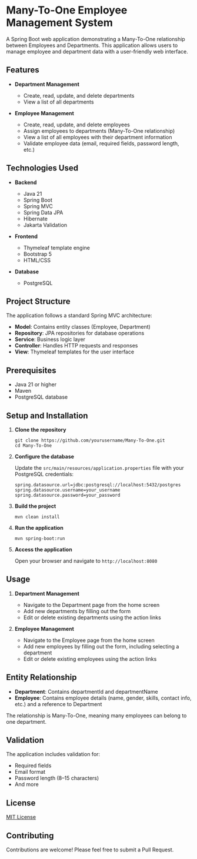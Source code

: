 # Many-To-One Employee Management System

A Spring Boot web application demonstrating a Many-To-One relationship between Employees and Departments. This application allows users to manage employee and department data with a user-friendly web interface.

## Features

- **Department Management**
  - Create, read, update, and delete departments
  - View a list of all departments

- **Employee Management**
  - Create, read, update, and delete employees
  - Assign employees to departments (Many-To-One relationship)
  - View a list of all employees with their department information
  - Validate employee data (email, required fields, password length, etc.)

## Technologies Used

- **Backend**
  - Java 21
  - Spring Boot
  - Spring MVC
  - Spring Data JPA
  - Hibernate
  - Jakarta Validation

- **Frontend**
  - Thymeleaf template engine
  - Bootstrap 5
  - HTML/CSS

- **Database**
  - PostgreSQL

## Project Structure

The application follows a standard Spring MVC architecture:

- **Model**: Contains entity classes (Employee, Department)
- **Repository**: JPA repositories for database operations
- **Service**: Business logic layer
- **Controller**: Handles HTTP requests and responses
- **View**: Thymeleaf templates for the user interface

## Prerequisites

- Java 21 or higher
- Maven
- PostgreSQL database

## Setup and Installation

1. **Clone the repository**
   ```
   git clone https://github.com/yourusername/Many-To-One.git
   cd Many-To-One
   ```

2. **Configure the database**
   
   Update the `src/main/resources/application.properties` file with your PostgreSQL credentials:
   ```
   spring.datasource.url=jdbc:postgresql://localhost:5432/postgres
   spring.datasource.username=your_username
   spring.datasource.password=your_password
   ```

3. **Build the project**
   ```
   mvn clean install
   ```

4. **Run the application**
   ```
   mvn spring-boot:run
   ```

5. **Access the application**
   
   Open your browser and navigate to `http://localhost:8080`

## Usage

1. **Department Management**
   - Navigate to the Department page from the home screen
   - Add new departments by filling out the form
   - Edit or delete existing departments using the action links

2. **Employee Management**
   - Navigate to the Employee page from the home screen
   - Add new employees by filling out the form, including selecting a department
   - Edit or delete existing employees using the action links

## Entity Relationship

- **Department**: Contains departmentId and departmentName
- **Employee**: Contains employee details (name, gender, skills, contact info, etc.) and a reference to Department

The relationship is Many-To-One, meaning many employees can belong to one department.

## Validation

The application includes validation for:
- Required fields
- Email format
- Password length (8–15 characters)
- And more

## License

[MIT License](LICENSE)

## Contributing

Contributions are welcome! Please feel free to submit a Pull Request.